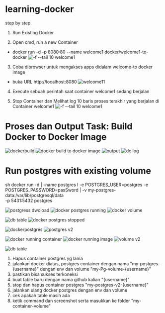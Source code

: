 # learning-docker

step by step

1. Run Existing Docker

2. Open cmd, run a new Container
- docker run -d -p 8080:80 --name welcome1 docker/welcome1-to-docker
  ![-f --tail 10 welcome1](https://github.com/ivialvam/learning-docker/assets/97967090/bf0d9966-a824-4a26-a73e-4ad47f1e9676)

3. Coba dibrowser untuk mengakses apps didalam welcome-to docker image
- buka URL http://localhost:8080
![welcome11](https://github.com/ivialvam/learning-docker/assets/97967090/a6cb6147-2ff5-4fd5-ba33-61e60557eddc)

4. Execute sebuah perintah saat container welcome1 sedang berjalan

5. Stop Container dan Melihat log 10 baris proses terakhir yang berjalan di Container welcome1
![-f --tail 10 welcome1](https://github.com/ivialvam/learning-docker/assets/97967090/bc3adc0d-32a1-4326-a995-bf3e9e0a8d5b)


# Proses dan Output Task: Build Docker to Docker Image

![dockerbuild](https://github.com/ivialvam/learning-docker/assets/97967090/c1f50f47-601c-4299-8162-3ae36a1969ba)
![docker build to docker image](https://github.com/ivialvam/learning-docker/assets/97967090/62d84fbc-69a5-4d8a-a3f8-5392ff737e71)
![output](https://github.com/ivialvam/learning-docker/assets/97967090/e41867dc-30f4-40ad-8943-e338918eaa4a)
![dc log](https://github.com/ivialvam/learning-docker/assets/97967090/1b480bb8-f782-47c3-81af-eaca3b9a46d5)

# Run postgres with existing volume
sh
docker run -d |
-name postgres l
-e POSTGRES_USER=postgres -e POSTGRES_PASSWORD=pasSword |
-v my-postgres-data:/var/lib/postgresql/data \
-p 5431:5432 postgres

![postgress dwoload](https://github.com/ivialvam/learning-docker/assets/97967090/cbde2e2a-d417-40c1-806e-f13bec959861)
![docker postgres running](https://github.com/ivialvam/learning-docker/assets/97967090/635d9a13-ba33-4605-bf0f-6e77d6278004)
![docker volume](https://github.com/ivialvam/learning-docker/assets/97967090/38df6629-a687-4591-95fa-49e2147ff7a4)


![db table](https://github.com/ivialvam/learning-docker/assets/97967090/72cb06e9-41c0-49e9-85f9-920deee64822)
![docker postgres stopped](https://github.com/ivialvam/learning-docker/assets/97967090/1c9535a1-0662-4be7-b9a8-83d8c547f4fc)

![dockerpostgres](https://github.com/ivialvam/learning-docker/assets/97967090/aebcaee8-cc86-495c-839b-421a6a58e36e)
![postgres v2](https://github.com/ivialvam/learning-docker/assets/97967090/b3305eae-13ad-4009-b940-5832db844c48)

![docker running container](https://github.com/ivialvam/learning-docker/assets/97967090/a6978e52-05f0-4f8f-b4a4-16e257b27e47)
![docker running image](https://github.com/ivialvam/learning-docker/assets/97967090/94a8c2c8-dcc0-4ca2-ab3d-5eafd8c33d8a)
![volume v2](https://github.com/ivialvam/learning-docker/assets/97967090/63b93084-b6a2-47ef-9314-8a56e465be71)



![db table](https://github.com/ivialvam/learning-docker/assets/97967090/67314a3e-e834-400e-b2e4-779dff15519b)



1. Hapus container postgres yg lama
2. jalankan docker diatas, postgres container dengan nama "my-postgres-{username}"
dengan env dan volume "my-Pg-volume-{username}"
3. pastikan bisa sukses terkoneksi
4. buat table baru dengan nama github kalian "{username}"
5. stop dan hapus container postgres "my-postgres-v2-{username}"
6. jalankan ulang docker postgres dengan env dan volume
7. cek apakah table masih ada
8. ketik command dan screenshot serta masukkan ke folder "my-container-volume"
